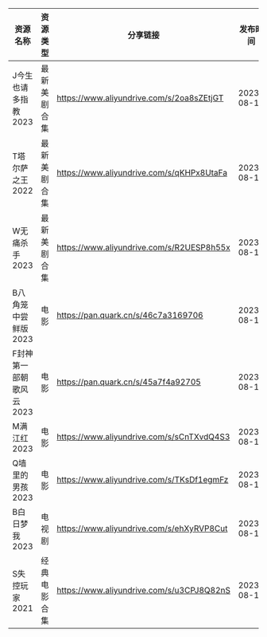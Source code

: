 | 资源名称           | 资源类型   | 分享链接                                      | 发布时间       |
| -------------- | ------ | ----------------------------------------- | ---------- |
| J今生也请多指教2023   | 最新美剧合集 | https://www.aliyundrive.com/s/2oa8sZEtjGT | 2023-08-13 |
| T塔尔萨之王2022     | 最新美剧合集 | https://www.aliyundrive.com/s/qKHPx8UtaFa | 2023-08-13 |
| W无痛杀手2023      | 最新美剧合集 | https://www.aliyundrive.com/s/R2UESP8h55x | 2023-08-13 |
| B八角笼中尝鲜版2023   | 电影     | https://pan.quark.cn/s/46c7a3169706       | 2023-08-13 |
| F封神第一部朝歌风云2023 | 电影     | https://pan.quark.cn/s/45a7f4a92705       | 2023-08-13 |
| M满江红2023       | 电影     | https://www.aliyundrive.com/s/sCnTXvdQ4S3 | 2023-08-13 |
| Q墙里的男孩2023     | 电影     | https://www.aliyundrive.com/s/TKsDf1egmFz | 2023-08-13 |
| B白日梦我2023      | 电视剧    | https://www.aliyundrive.com/s/ehXyRVP8Cut | 2023-08-13 |
| S失控玩家2021      | 经典电影合集 | https://www.aliyundrive.com/s/u3CPJ8Q82nS | 2023-08-13 |

